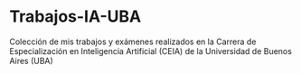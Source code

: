# Trabajos-IA-UBA
Colección de mis trabajos y exámenes realizados en la Carrera de Especialización en Inteligencia Artificial (CEIA) de la Universidad de Buenos Aires (UBA)
